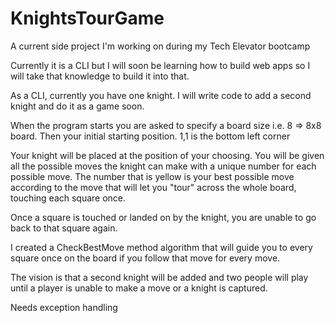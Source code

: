 # KnightsTourGame
A current side project I'm working on during my Tech Elevator bootcamp

Currently it is a CLI but I will soon be learning how to build web apps so I will take that knowledge to build it into that.

As a CLI, currently you have one knight. I will write code to add a second knight and do it as a game soon.

When the program starts you are asked to specify a board size i.e. 8 => 8x8 board. Then your initial starting position.
1,1 is the bottom left corner

Your knight will be placed at the position of your choosing. You will be given all the possible moves the knight can make
with a unique number for each possible move. The number that is yellow is your best possible move
according to the move that will let you "tour" across the whole board, touching each square once. 

Once a square is touched or landed on by the knight, you are unable to go back to that square again.

I created a CheckBestMove method algorithm that will guide you to every square once on the board if you follow that move for 
every move.

The vision is that a second knight will be added and two people will play until a player is unable to make a move
or a knight is captured. 

Needs exception handling

